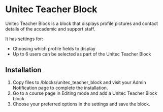 # Unitec Teacher Block

Unitec Teacher Block is a block that displays profile pictures and contact details of the accademic and support staff.

It has settings for:

* Choosing which profile fields to display
* Up to 6 users can be selected as part of the Unitec Teacher Block


## Installation

1. Copy files to /blocks/unitec_teacher_block and visit your Admin Notification page to complete the installation.
2. Go to a course page in Editing mode and add a Unitec Teacher Block block.
3. Choose your preferred options in the settings and save the block.


